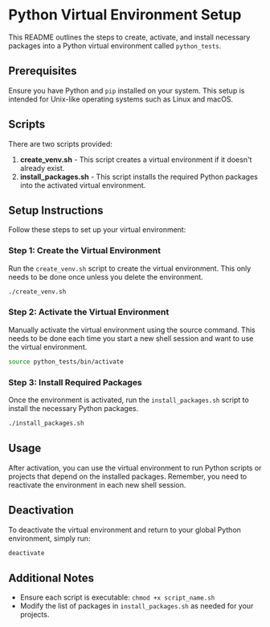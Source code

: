 # Python Virtual Environment Setup

This README outlines the steps to create, activate, and install necessary packages into a Python virtual environment called `python_tests`.

## Prerequisites

Ensure you have Python and `pip` installed on your system. This setup is intended for Unix-like operating systems such as Linux and macOS.

## Scripts

There are two scripts provided:

1. **create_venv.sh** - This script creates a virtual environment if it doesn't already exist.
2. **install_packages.sh** - This script installs the required Python packages into the activated virtual environment.

## Setup Instructions

Follow these steps to set up your virtual environment:

### Step 1: Create the Virtual Environment

Run the `create_venv.sh` script to create the virtual environment. This only needs to be done once unless you delete the environment.

```bash
./create_venv.sh
```

### Step 2: Activate the Virtual Environment

Manually activate the virtual environment using the source command. This needs to be done each time you start a new shell session and want to use the virtual environment.

```bash
source python_tests/bin/activate
```

### Step 3: Install Required Packages

Once the environment is activated, run the `install_packages.sh` script to install the necessary Python packages.

```bash
./install_packages.sh
```

## Usage

After activation, you can use the virtual environment to run Python scripts or projects that depend on the installed packages. Remember, you need to reactivate the environment in each new shell session.

## Deactivation

To deactivate the virtual environment and return to your global Python environment, simply run:

```bash
deactivate
```

## Additional Notes

- Ensure each script is executable: `chmod +x script_name.sh`
- Modify the list of packages in `install_packages.sh` as needed for your projects.
```

